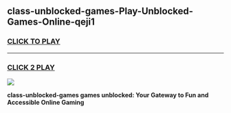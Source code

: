 
## class-unblocked-games-Play-Unblocked-Games-Online-qeji1
<h3>
<a href="https://premium76.site?title=class-unblocked-games&ref=25A">CLICK TO PLAY</a></h3>
<hr>

<h3>
<a href="https://premium76.site?title=class-unblocked-games&ref=25A">CLICK 2 PLAY</a>
  
</h3>

<a href="https://premium76.site?title=class-unblocked-games&ref=25A"><img src="https://clearcache.store/games.png"></a>


**class-unblocked-games games unblocked: Your Gateway to Fun and Accessible Online Gaming**
